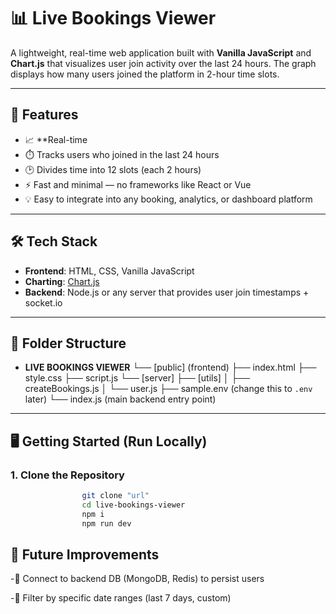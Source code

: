 # 📊 Live Bookings Viewer

A lightweight, real-time web application built with **Vanilla JavaScript** and **Chart.js** that visualizes user join activity over the last 24 hours. The graph displays how many users joined the platform in 2-hour time slots.

---

## 🚀 Features

- 📈 **Real-time 
- ⏱️ Tracks users who joined in the last 24 hours
- 🕑 Divides time into 12 slots (each 2 hours)
- ⚡ Fast and minimal — no frameworks like React or Vue
- 💡 Easy to integrate into any booking, analytics, or dashboard platform

---

## 🛠️ Tech Stack

- **Frontend**: HTML, CSS, Vanilla JavaScript
- **Charting**: [Chart.js](https://www.chartjs.org/)
- **Backend**: Node.js or any server that provides user join timestamps + socket.io

---

## 📁 Folder Structure

- **LIVE BOOKINGS VIEWER**
        └── [public] (frontend)
                ├── index.html
                ├── style.css
                ├── script.js
        └── [server]
                ├── [utils]
                │   ├── createBookings.js
                │   └── user.js
                ├── sample.env   (change this to `.env` later)
                └── index.js     (main backend entry point)



---

## 🖥️ Getting Started (Run Locally)

### 1. Clone the Repository

```bash
                git clone "url"
                cd live-bookings-viewer
                npm i
                npm run dev
```

## 📌 Future Improvements

-💾 Connect to backend DB (MongoDB, Redis) to persist users

-📅 Filter by specific date ranges (last 7 days, custom)
